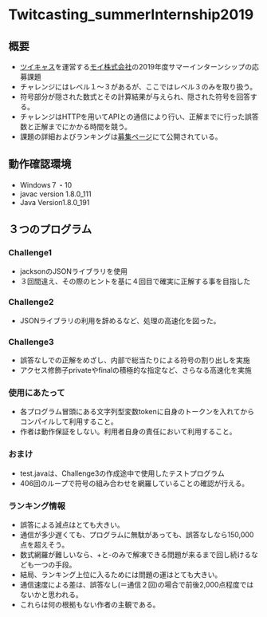 # Twitcasting_summerInternship2019

## 概要

- [ツイキャス](https://twitcasting.tv/)を運営する[モイ株式会社](https://about.moi.st/ja/)の2019年度サマーインターンシップの応募課題
- チャレンジにはレベル１～３があるが、ここではレベル３のみを取り扱う。
- 符号部分が隠された数式とその計算結果が与えられ、隠された符号を回答する。
- チャレンジはHTTPを用いてAPIとの通信により行い、正解までに行った誤答数と正解までにかかる時間を競う。
- 課題の詳細およびランキングは[募集ページ](https://twitcasting.tv/internship2019.php)にて公開されている。

## 動作確認環境

- Windows７・10
- javac version 1.8.0_111
- Java Version1.8.0_191

## ３つのプログラム

### Challenge1

- jacksonのJSONライブラリを使用
- ３回間違え、その際のヒントを基に４回目で確実に正解する事を目指した

### Challenge2

- JSONライブラリの利用を辞めるなど、処理の高速化を図った。

### Challenge3

- 誤答なしでの正解をめざし、内部で総当たりによる符号の割り出しを実施
- アクセス修飾子privateやfinalの積極的な指定など、さらなる高速化を実施


### 使用にあたって

- 各プログラム冒頭にある文字列型変数tokenに自身のトークンを入れてからコンパイルして利用すること。
- 作者は動作保証をしない。利用者自身の責任において利用すること。


### おまけ

- test.javaは、Challenge3の作成途中で使用したテストプログラム
- 406回のループで符号の組み合わせを網羅していることの確認が行える。


### ランキング情報

- 誤答による減点はとても大きい。
- 通信が多少遅くても、プログラムに無駄があっても、誤答なしなら150,000点を超えそう。
- 数式網羅が難しいなら、+と-のみで解凍できる問題が来るまで回し続けるなども一つの手段。
- 結局、ランキング上位に入るためには問題の運はとても大きい。
- 通信速度による差は、誤答なし(＝通信２回)の場合で前後2,000点程度ではないかと思われる。
- これらは何の根拠もない作者の主観である。

